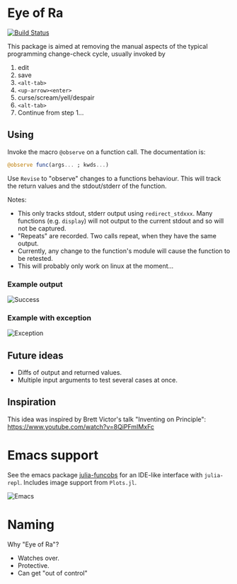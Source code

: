# Eye of Ra

<!-- [![Stable](https://img.shields.io/badge/docs-stable-blue.svg)](https://pengwyn.github.io/EyeOfRa.jl/stable) -->
<!-- [![Dev](https://img.shields.io/badge/docs-dev-blue.svg)](https://pengwyn.github.io/EyeOfRa.jl/dev) -->
[![Build Status](https://travis-ci.com/pengwyn/EyeOfRa.jl.svg?branch=master)](https://travis-ci.com/github/pengwyn/EyeOfRa.jl)

This package is aimed at removing the manual aspects of the typical programming
change-check cycle, usually invoked by 

1. edit
1. save
1. `<alt-tab>`
1. `<up-arrow><enter>`
1. curse/scream/yell/despair
1. `<alt-tab>`
1. Continue from step 1...

## Using

Invoke the macro `@observe` on a function call. The documentation is:


```julia
@observe func(args... ; kwds...)
```
Use `Revise` to "observe" changes to a functions behaviour. This will track the
return values and the stdout/stderr of the function.
    
Notes:
* This only tracks stdout, stderr output using `redirect_stdxxx`. Many functions
  (e.g. `display`) will not output to the current stdout and so will not be captured.
* "Repeats" are recorded. Two calls repeat, when they have the same output.
* Currently, any change to the function's module will cause the function to be retested.
* This will probably only work on linux at the moment...

### Example output
![Success](examples/success.png)

### Example with exception
![Exception](examples/error.png)

## Future ideas

* Diffs of output and returned values.
* Multiple input arguments to test several cases at once.


## Inspiration

This idea was inspired by Brett Victor's talk "Inventing on Principle":
https://www.youtube.com/watch?v=8QiPFmIMxFc

# Emacs support

See the emacs package [julia-funcobs](https://github.com/pengwyn/julia-funcobs)
for an IDE-like interface with `julia-repl`. Includes image support from
`Plots.jl`.

![Emacs](examples/emacs.png)

# Naming

Why "Eye of Ra"?

* Watches over.
* Protective.
* Can get "out of control"
